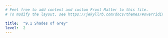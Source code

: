 ```yaml
---
# Feel free to add content and custom Front Matter to this file.
# To modify the layout, see https://jekyllrb.com/docs/themes/#overriding-theme-defaults

title:  "9.1 Shades of Grey"
level:  2
---
```


<script src="https://d3js.org/d3.v6.min.js" defer></script>
<script src="https://d3js.org/d3-scale.v3.min.js" defer></script>
<script src="js/companion_utils_locale-nl.js" defer></script>
<script src="js/companion_utils_colors.js" defer></script>
<script src="js/companion_utils_svg2png.js" defer></script>

<script src="js/companion_chart_9-1_shades.js" defer></script>

<div class="chart_float" id="chart_9-1_shades"></div>
